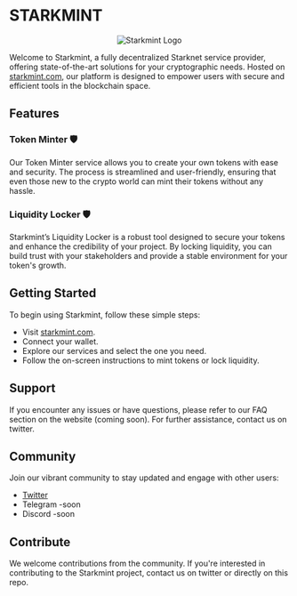 # STARKMINT

<p align="center">
  <img src="https://www.starkmint.com/_next/image?url=%2Fboilr3.png&w=640&q=75" alt="Starkmint Logo"/>
</p>

Welcome to Starkmint, a fully decentralized Starknet service provider, offering state-of-the-art solutions for your cryptographic needs. Hosted on [starkmint.com](https://starkmint.com), our platform is designed to empower users with secure and efficient tools in the blockchain space.

## Features
### Token Minter 🛡️
Our Token Minter service allows you to create your own tokens with ease and security. The process is streamlined and user-friendly, ensuring that even those new to the crypto world can mint their tokens without any hassle.

### Liquidity Locker 🛡️
Starkmint’s Liquidity Locker is a robust tool designed to secure your tokens and enhance the credibility of your project. By locking liquidity, you can build trust with your stakeholders and provide a stable environment for your token's growth.

## Getting Started
To begin using Starkmint, follow these simple steps:

- Visit [starkmint.com](https://starkmint.com).
- Connect your wallet.
- Explore our services and select the one you need.
- Follow the on-screen instructions to mint tokens or lock liquidity.

## Support
If you encounter any issues or have questions, please refer to our FAQ section on the website (coming soon). For further assistance, contact us on twitter.

## Community
Join our vibrant community to stay updated and engage with other users:
- [Twitter](https://twitter.com/starkminzor)
- Telegram -soon
- Discord -soon

## Contribute
We welcome contributions from the community. If you're interested in contributing to the Starkmint project, contact us on twitter or directly on this repo.